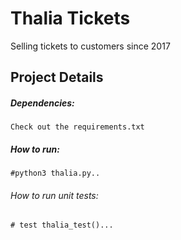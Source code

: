 Thalia Tickets
==
Selling tickets to customers since 2017 

Project Details 
--
##### Dependencies: 
    Check out the requirements.txt

##### How to run: 
    #python3 thalia.py..    
    
###### How to run unit tests: 
    # test thalia_test()... 